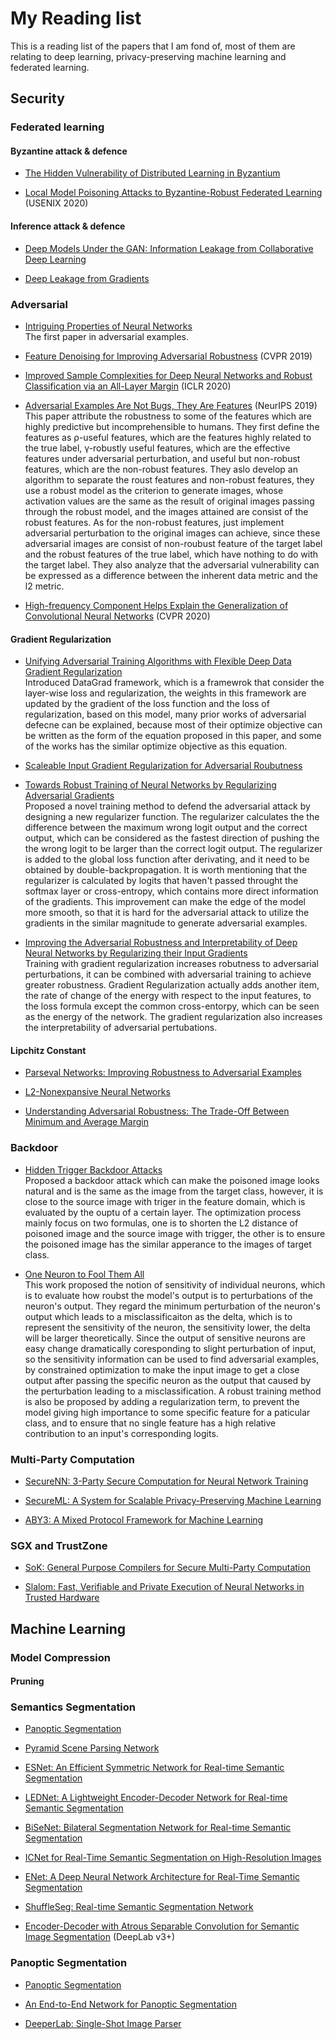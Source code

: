 # My Reading list
This is a reading list of the papers that I am fond of, most of them are relating to deep learning, privacy-preserving machine learning and federated learning.


## Security

### Federated learning

#### Byzantine attack & defence

- [The Hidden Vulnerability of Distributed Learning in Byzantium](https://arxiv.org/pdf/1802.07927.pdf)

- [Local Model Poisoning Attacks to Byzantine-Robust Federated Learning](https://arxiv.org/pdf/1911.11815.pdf) (USENIX 2020)


#### Inference attack & defence

- [Deep Models Under the GAN: Information Leakage from Collaborative Deep Learning](https://arxiv.org/pdf/1702.07464.pdf)


- [Deep Leakage from Gradients](https://arxiv.org/pdf/1906.08935.pdf)



### Adversarial

- [Intriguing Properties of Neural Networks](https://arxiv.org/pdf/1312.6199.pdf) <br/> The first paper in adversarial examples.

- [Feature Denoising for Improving Adversarial Robustness](https://openaccess.thecvf.com/content_CVPR_2019/papers/Xie_Feature_Denoising_for_Improving_Adversarial_Robustness_CVPR_2019_paper.pdf) (CVPR 2019)

- [Improved Sample Complexities for Deep Neural Networks and Robust Classification via an All-Layer Margin](https://openreview.net/forum?id=HJe_yR4Fwr) (ICLR 2020)

- [Adversarial Examples Are Not Bugs, They Are Features](https://arxiv.org/pdf/1905.02175.pdf) (NeurIPS 2019) <br/> 
This paper attribute the robustness to some of the features which are highly predictive but incomprehensible to humans. They first define the features as ρ-useful features, which are the features highly related to the true label, γ-robustly useful features, which are the effective features under adversarial perturbation, and useful but non-robust features, which are the non-robust features. They aslo develop an algorithm to separate the roust features and non-robust features, they use a robust model as the criterion to generate images, whose activation values are the same as the result of original images passing through the robust model, and the images attained are consist of the robust features. As for the non-robust features, just implement adversarial perturbation to the original images can achieve, since these adversarial images are consist of non-roubust feature of the target label and the robust features of the true label, which have nothing to do with the target label. They also analyze that the adversarial vulnerability can be expressed as a difference between the inherent data metric and the l2 metric.



- [High-frequency Component Helps Explain the Generalization of Convolutional Neural Networks](https://arxiv.org/pdf/1905.13545.pdf) (CVPR 2020)

#### Gradient Regularization
- [Unifying Adversarial Training Algorithms with Flexible Deep Data Gradient Regularization](https://arxiv.org/pdf/1601.07213v1.pdf) <br/> 
Introduced DataGrad framework, which is a framewrok that consider the layer-wise loss and regularization, the weights in this framework are updated by the gradient of the loss function and the loss of regularization, based on this model, many prior works of adversarial defecne can be explained, because most of their optimize objective can be written as the form of the equation proposed in this paper, and some of the works has the similar optimize objective as this equation.

- [Scaleable Input Gradient Regularization for Adversarial Roubutness](https://arxiv.org/pdf/1905.11468.pdf)

- [Towards Robust Training of Neural Networks by Regularizing Adversarial Gradients](https://arxiv.org/pdf/1712.00673.pdf) <br/> 
Proposed a novel training method to defend the adversarial attack by designing a new regularizer function. The regularizer calculates the the difference between the maximum wrong logit output and the correct output, which can be considered as the fastest direction of pushing the the wrong logit to be larger than the correct logit output. The regularizer is added to the global loss function after derivating, and it need to be obtained by double-backpropagation. It is worth mentioning that the regularizer is calculated by logits that haven't passed throught the softmax layer or cross-entropy, which contains more direct information of the gradients. This improvement can make the edge of the model more smooth, so that it is hard for the adversarial attack to utilize the gradients in the similar magnitude to generate adversarial examples.

- [Improving the Adversarial Robustness and Interpretability of Deep Neural Networks by Regularizing their Input Gradients](https://arxiv.org/pdf/1711.09404.pdf) <br/> 
Training with gradient regularization increases robutness to adversarial perturbations, it can be combined with adversarial training to achieve greater robustness. Gradient Regularization actually adds another item, the rate of change of the energy with respect to the input features, to the loss formula except the common cross-entorpy, which can be seen as the energy of the network. The gradient regularization also increases the interpretability of adversarial pertubations.

#### Lipchitz Constant

- [Parseval Networks: Improving Robustness to Adversarial Examples](https://arxiv.org/pdf/1704.08847.pdf)

- [L2-Nonexpansive Neural Networks](https://arxiv.org/pdf/1802.07896.pdf)

- [Understanding Adversarial Robustness: The Trade-Off Between Minimum and Average Margin](https://arxiv.org/pdf/1907.11780.pdf)


### Backdoor
- [Hidden Trigger Backdoor Attacks](https://arxiv.org/pdf/1905.11468.pdf) <br/> 
Proposed a backdoor attack which can make the poisoned image looks natural and is the same as the image from the target class, however, it is close to the source image with triger in the feature domain, which is evaluated by the ouptu of a certain layer. The optimization process mainly focus on two formulas, one is to shorten the L2 distance of poisoned image and the source image with trigger, the other is to ensure the poisoned image has the similar apperance to the images of target class.

- [One Neuron to Fool Them All](https://arxiv.org/pdf/2003.09372.pdf) <br/> 
This work proposed the notion of sensitivity of individual neurons, which is to evaluate how roubst the model's output is to perturbations of the neuron's output. They regard the minimum perturbation of the neuron's output which leads to a misclassificaiton as the delta, which is to represent the sensitivity of the neuron, the sensitivity lower, the delta will be larger theoretically. Since the output of sensitive neurons are easy change dramatically coresponding to slight perturbation of input, so the sensitivity information can be used to find adversarial examples, by constrained optimization to make the input image to get a close output after passing the specific neuron as the output that caused by the perturbation leading to a misclassification. A robust training method is also be proposed by adding a regularization term, to prevent the model giving high importance to some specific feature for a paticular class, and to ensure that no single feature has a high relative contribution to an input's corresponding logits.



### Multi-Party Computation

- [SecureNN: 3-Party Secure Computation for Neural Network Training](https://eprint.iacr.org/2018/442.pdf)

- [SecureML: A System for Scalable Privacy-Preserving Machine Learning](https://eprint.iacr.org/2017/396.pdf)

- [ABY3: A Mixed Protocol Framework for Machine Learning](https://eprint.iacr.org/2018/403.pdf)


### SGX and TrustZone

- [SoK: General Purpose Compilers for Secure Multi-Party Computation](https://marsella.github.io/static/mpcsok.pdf)

- [Slalom: Fast, Verifiable and Private Execution of Neural Networks in Trusted Hardware](https://arxiv.org/pdf/1806.03287.pdf)

## Machine Learning

### Model Compression

#### Pruning

### Semantics Segmentation

- [Panoptic Segmentation](https://arxiv.org/pdf/1801.00868.pdf)

- [Pyramid Scene Parsing Network](https://arxiv.org/pdf/1612.01105.pdf)

- [ESNet: An Efficient Symmetric Network for Real-time Semantic Segmentation](https://arxiv.org/pdf/1906.09826v1.pdf)

- [LEDNet: A Lightweight Encoder-Decoder Network for Real-time Semantic Segmentation](https://arxiv.org/pdf/1905.02423.pdf)

- [BiSeNet: Bilateral Segmentation Network for Real-time Semantic Segmentation](https://arxiv.org/pdf/1808.00897.pdf)

- [ICNet for Real-Time Semantic Segmentation on High-Resolution Images](https://arxiv.org/pdf/1704.08545.pdf)

- [ENet: A Deep Neural Network Architecture for Real-Time Semantic Segmentation](https://arxiv.org/pdf/1606.02147.pdf)

- [ShuffleSeg: Real-time Semantic Segmentation Network](https://arxiv.org/pdf/1803.03816.pdf)

- [Encoder-Decoder with Atrous Separable Convolution for Semantic Image Segmentation](https://arxiv.org/pdf/1802.02611.pdf) (DeepLab v3+)

### Panoptic Segmentation

- [Panoptic Segmentation](https://arxiv.org/pdf/1801.00868.pdf)

- [An End-to-End Network for Panoptic Segmentation](https://arxiv.org/pdf/1903.05027.pdf)

- [DeeperLab: Single-Shot Image Parser](https://arxiv.org/pdf/1902.05093.pdf)
